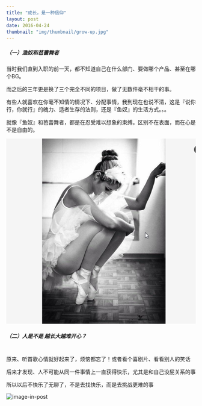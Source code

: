 ```yaml
---
title: "成长，是一种信仰"
layout: post
date: 2016-04-24
thumbnail: "img/thumbnail/grow-up.jpg"
---
```



##### （一）渔奴和芭蕾舞者

当时我们直到入职的前一天，都不知道自己在什么部门、要做哪个产品、甚至在哪个BG。

而之后的三年更是换了三个完全不同的项目，做了无数件毫不相干的事。

有些人就喜欢在你毫不知情的情况下、分配事情，我到现在也说不清，这是『说你行，你就行』的魄力、适者生存的法则，还是『鱼奴』的生活方式。。。

就像『鱼奴』和芭蕾舞者，都是在忍受难以想象的束缚。区别不在表面，而在心是不是自由的。

![image-in-post](/img/keep-growing-up/1859030-5825d3a3a27dcf5e.png)



##### （二）人是不是 越长大越难开心？

<br>
原来、听首歌心情就好起来了，烦恼都忘了！或者看个喜剧片、看看别人的笑话

后来才发现、人不可能从同一件事情上一直获得快乐，尤其是和自己没屁关系的事

所以以后不快乐了无聊了，不是去找快乐，而是去挑战更难的事

![image-in-post](/img/keep-growing-up/photo-1445633743309-b60418bedbf2.jpg)